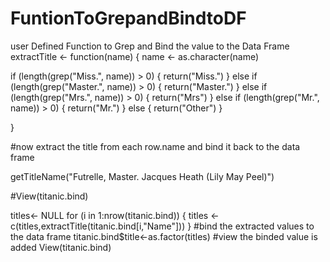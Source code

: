 # FuntionToGrepandBindtoDF
user Defined Function to Grep and Bind the value to the Data Frame
extractTitle <- function(name) {
  name <- as.character(name)
  
  if (length(grep("Miss.", name)) > 0) 
  {
    return("Miss.")
  }
  else if (length(grep("Master.", name)) > 0)
  {
    return("Master.")
  }
  else if (length(grep("Mrs.", name)) > 0)
  {
    return("Mrs")
  }
  else if (length(grep("Mr.", name)) > 0)
  {
    return("Mr.")
  }
  else {
    return("Other")
  }
  
}

#now extract the title from each row.name and bind it back to the data frame

getTitleName("Futrelle, Master. Jacques Heath (Lily May Peel)")

#View(titanic.bind)

titles<- NULL
for (i in 1:nrow(titanic.bind))
{
  titles <- c(titles,extractTitle(titanic.bind[i,"Name"]))
}
#bind the extracted values to the data frame
titanic.bind$title<-as.factor(titles)
#view the binded value is added
View(titanic.bind)
